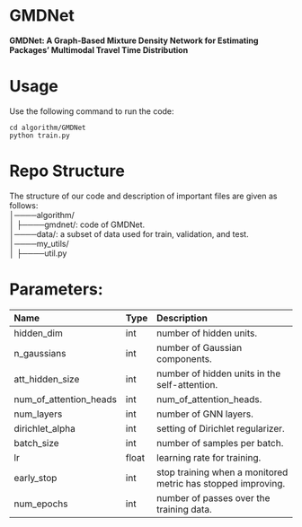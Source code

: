 # GMDNet
**GMDNet: A Graph-Based Mixture Density Network for Estimating Packages’ Multimodal Travel Time Distribution**
# Usage
Use the following command to run the code:

```
cd algorithm/GMDNet
python train.py
```
# Repo Structure
The structure of our code and description of important files are given as follows:  
│────algorithm/  
│    ├────gmdnet/: code of GMDNet.  
│────data/: a subset of data used for train, validation, and test.  
│────my_utils/  
│    ├────util.py
# Parameters:
| Name          | Type  | Description                                                  |
|:--------------|:------|:-------------------------------------------------------------|
| hidden_dim    | int   | number of hidden units.                                      |
| n_gaussians   | int   | number of Gaussian components.                               |
| att_hidden_size      | int   | number of hidden units in the self-attention.                |
| num_of_attention_heads     | int   | num_of_attention_heads.                                      | 
| num_layers       | int   | number of GNN layers.                                        |
| dirichlet_alpha   | int   | setting of Dirichlet regularizer.                            |
| batch_size     | int   | number of samples per batch.                                 |
| lr  | float | learning rate for training.                                  |
| early_stop      | int   | stop training when a monitored metric has stopped improving. |
| num_epochs    | int   | number of passes over the training data.                     |

